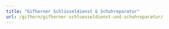 ```yaml
---
title: "Gifhorner Schlüsseldienst & Schuhreparatur"
url: /gifhorn/gifhorner-schluesseldienst-und-schuhreparatur/
---
```

